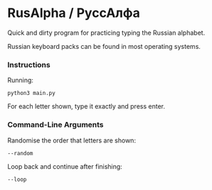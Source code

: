 # RusAlpha / РуссАлфа

Quick and dirty program for practicing typing the Russian alphabet.

Russian keyboard packs can be found in most operating systems.

### Instructions

Running:
    
    python3 main.py

For each letter shown, type it exactly and press enter.

### Command-Line Arguments
Randomise the order that letters are shown:

    --random

Loop back and continue after finishing:

    --loop
